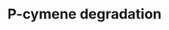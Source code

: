 ---
annotations:
- id: PW:0000107
  parent: classic metabolic pathway
  type: Pathway Ontology
  value: xenobiotics biodegradation pathway
authors:
- M.Braymer
- MaintBot
- Egonw
- Fehrhart
- Eweitz
description: ''
last-edited: 2021-05-20
organisms:
- Saccharomyces cerevisiae
redirect_from:
- /index.php/Pathway:WP181
- /instance/WP181
revision: null
schema-jsonld:
- '@context': https://schema.org/
  '@id': https://wikipathways.github.io/pathways/WP181.html
  '@type': Dataset
  creator:
    '@type': Organization
    name: WikiPathways
  description: ''
  keywords:
  - AAD10
  - AAD14
  - AAD15
  - AAD3
  - AAD4
  - AAD6
  - Coenzyme A
  - NADH
  - acetaldehyde
  - acetyl-CoA
  - p-cumic alcohol
  - p-cumic aldehyde
  - p-cymene
  license: CC0
  name: P-cymene degradation
seo: CreativeWork
title: P-cymene degradation
wpid: WP181
---